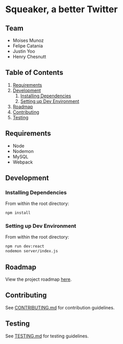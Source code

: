 # Squeaker, a better Twitter

## Team

  - Moises Munoz
  - Felipe Catania
  - Justin Yoo
  - Henry Chesnutt

## Table of Contents

1. [Requirements](#requirements)
1. [Development](#development)
    1. [Installing Dependencies](#installing-dependencies)
    1. [Setting up Dev Environment](#setting-up-dev-environment)
1. [Roadmap](#roadmap)
1. [Contributing](#contributing)
1. [Testing](#testing)


## Requirements

- Node
- Nodemon
- MySQL
- Webpack

## Development

### Installing Dependencies

From within the root directory:

```sh
npm install
```

### Setting up Dev Environment

From within the root directory:

```sh
npm run dev:react
nodemon server/index.js
```

## Roadmap

View the project roadmap [here](https://docs.google.com/document/d/1guhpmwdFdCKNuO1xrmuBcWwPtQhzMgHyWmp6ZKyH_3A/).


## Contributing

See [CONTRIBUTING.md](CONTRIBUTING.md) for contribution guidelines.

## Testing

See [TESTING.md](TESTING.md) for testing guidelines.
